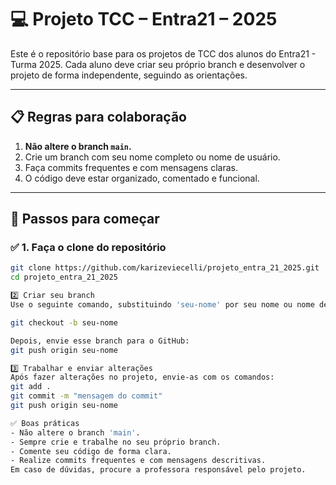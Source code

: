 
# 💻 Projeto TCC – Entra21 – 2025

Este é o repositório base para os projetos de TCC dos alunos do Entra21 - Turma 2025. Cada aluno deve criar seu próprio branch e desenvolver o projeto de forma independente, seguindo as orientações.

---

## 📋 Regras para colaboração

1. **Não altere o branch `main`.**
2. Crie um branch com seu nome completo ou nome de usuário.
3. Faça commits frequentes e com mensagens claras.
4. O código deve estar organizado, comentado e funcional.

---

## 🚀 Passos para começar

### ✅ 1. Faça o clone do repositório

```bash
git clone https://github.com/karizeviecelli/projeto_entra_21_2025.git
cd projeto_entra_21_2025

2️⃣ Criar seu branch
Use o seguinte comando, substituindo 'seu-nome' por seu nome ou nome de usuário:

git checkout -b seu-nome

Depois, envie esse branch para o GitHub:
git push origin seu-nome

3️⃣ Trabalhar e enviar alterações
Após fazer alterações no projeto, envie-as com os comandos:
git add .
git commit -m "mensagem do commit"
git push origin seu-nome

✅ Boas práticas
- Não altere o branch 'main'.
- Sempre crie e trabalhe no seu próprio branch.
- Comente seu código de forma clara.
- Realize commits frequentes e com mensagens descritivas.
Em caso de dúvidas, procure a professora responsável pelo projeto.
